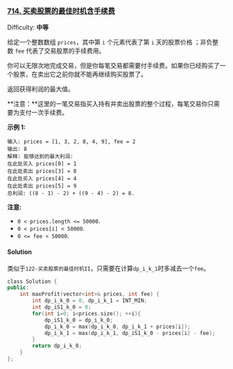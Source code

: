 ### [714\. 买卖股票的最佳时机含手续费](https://leetcode-cn.com/problems/best-time-to-buy-and-sell-stock-with-transaction-fee/)

Difficulty: **中等**


给定一个整数数组 `prices`，其中第 `i` 个元素代表了第 `i` 天的股票价格 ；非负整数 `fee` 代表了交易股票的手续费用。

你可以无限次地完成交易，但是你每笔交易都需要付手续费。如果你已经购买了一个股票，在卖出它之前你就不能再继续购买股票了。

返回获得利润的最大值。

**注意：**这里的一笔交易指买入持有并卖出股票的整个过程，每笔交易你只需要为支付一次手续费。

**示例 1:**

```
输入: prices = [1, 3, 2, 8, 4, 9], fee = 2
输出: 8
解释: 能够达到的最大利润:  
在此处买入 prices[0] = 1
在此处卖出 prices[3] = 8
在此处买入 prices[4] = 4
在此处卖出 prices[5] = 9
总利润: ((8 - 1) - 2) + ((9 - 4) - 2) = 8.
```

**注意:**

*   `0 < prices.length <= 50000`.
*   `0 < prices[i] < 50000`.
*   `0 <= fee < 50000`.


#### Solution

类似于`122-买卖股票的最佳时机II`，只需要在计算`dp_i_k_1`时多减去一个`fee`。

```cpp
​class Solution {
public:
    int maxProfit(vector<int>& prices, int fee) {
        int dp_i_k_0 = 0, dp_i_k_1 = INT_MIN;
        int dp_iS1_k_0 = 0;
        for(int i=0; i<prices.size(); ++i){
            dp_iS1_k_0 = dp_i_k_0;
            dp_i_k_0 = max(dp_i_k_0, dp_i_k_1 + prices[i]);
            dp_i_k_1 = max(dp_i_k_1, dp_iS1_k_0 - prices[i] - fee);
        }
        return dp_i_k_0;
    }
};
```